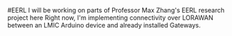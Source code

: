 #EERL 
I will be working on parts of Professor Max Zhang's EERL research project here
Right now, I'm implementing connectivity over LORAWAN between an LMIC Arduino device and already installed Gateways.
